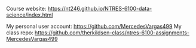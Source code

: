 Course website: https://nt246.github.io/NTRES-6100-data-science/index.html

My personal user account: https://github.com/MercedesVargas499
My class repo: https://github.com/therkildsen-class/ntres-6100-assignments-MercedesVargas499



